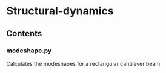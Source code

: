 # Structural-dynamics
## Contents
### modeshape.py
Calculates the modeshapes for a rectangular cantilever beam
